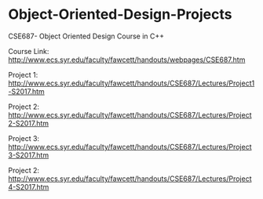 # Object-Oriented-Design-Projects
CSE687- Object Oriented Design Course in C++

Course Link: 
            http://www.ecs.syr.edu/faculty/fawcett/handouts/webpages/CSE687.htm

Project 1: 
            http://www.ecs.syr.edu/faculty/fawcett/handouts/CSE687/Lectures/Project1-S2017.htm       
           
Project 2: 
            http://www.ecs.syr.edu/faculty/fawcett/handouts/CSE687/Lectures/Project2-S2017.htm

Project 3: 
            http://www.ecs.syr.edu/faculty/fawcett/handouts/CSE687/Lectures/Project3-S2017.htm
         
Project 2: 
            http://www.ecs.syr.edu/faculty/fawcett/handouts/CSE687/Lectures/Project4-S2017.htm

